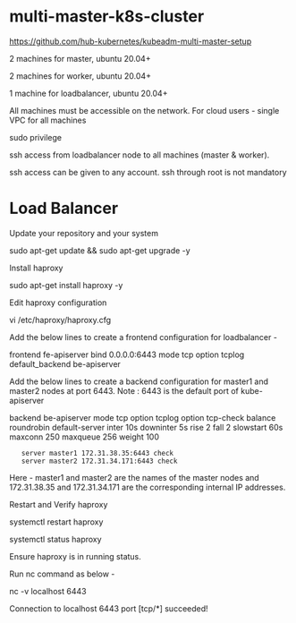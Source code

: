 # multi-master-k8s-cluster

https://github.com/hub-kubernetes/kubeadm-multi-master-setup

2 machines for master, ubuntu 20.04+

2 machines for worker, ubuntu 20.04+

1 machine for loadbalancer, ubuntu 20.04+

All machines must be accessible on the network. For cloud users - single VPC for all machines

sudo privilege

ssh access from loadbalancer node to all machines (master & worker).

ssh access can be given to any account. ssh through root is not mandatory


# Load Balancer

Update your repository and your system

sudo apt-get update && sudo apt-get upgrade -y

Install haproxy

sudo apt-get install haproxy -y

Edit haproxy configuration

vi /etc/haproxy/haproxy.cfg

Add the below lines to create a frontend configuration for loadbalancer -

frontend fe-apiserver
   bind 0.0.0.0:6443
   mode tcp
   option tcplog
   default_backend be-apiserver
   
Add the below lines to create a backend configuration for master1 and master2 nodes at port 6443. Note : 6443 is the default port of kube-apiserver

backend be-apiserver
   mode tcp
   option tcplog
   option tcp-check
   balance roundrobin
   default-server inter 10s downinter 5s rise 2 fall 2 slowstart 60s maxconn 250 maxqueue 256 weight 100

       server master1 172.31.38.35:6443 check
       server master2 172.31.34.171:6443 check

Here - master1 and master2 are the names of the master nodes and 172.31.38.35 and 172.31.34.171 are the corresponding internal IP addresses.

Restart and Verify haproxy

systemctl restart haproxy

systemctl status haproxy

Ensure haproxy is in running status.

Run nc command as below -

nc -v localhost 6443

Connection to localhost 6443 port [tcp/*] succeeded!

